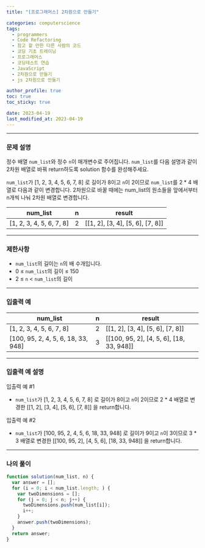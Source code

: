 ```yaml
---
title: "[프로그래머스] 2차원으로 만들기"

categories: computerscience
tags:
  - programmers
  - Code Refactoring
  - 참고 할 만한 다른 사람의 코드
  - 코딩 기초 트레이닝
  - 프로그래머스
  - 코딩테스트 연습
  - JavaScript
  - 2차원으로 만들기
  - js 2차원으로 만들기

author_profile: true
toc: true
toc_sticky: true

date: 2023-04-19
last_modified_at: 2023-04-19
---
```


---

### 문제 설명

정수 배열 `num_list`와 정수 `n`이 매개변수로 주어집니다. `num_list`를 다음 설명과 같이 2차원 배열로 바꿔 return하도록 solution 함수를 완성해주세요.

`num_list`가 [1, 2, 3, 4, 5, 6, 7, 8] 로 길이가 8이고 `n`이 2이므로 `num_list`를 2 \* 4 배열로 다음과 같이 변경합니다. 2차원으로 바꿀 때에는 num_list의 원소들을 앞에서부터 n개씩 나눠 2차원 배열로 변경합니다.

| num_list                 | n   | result                           |
| ------------------------ | --- | -------------------------------- |
| [1, 2, 3, 4, 5, 6, 7, 8] | 2   | [[1, 2], [3, 4], [5, 6], [7, 8]] |

---

### 제한사항

- `num_list`의 길이는 `n`의 배 수개입니다.
- 0 ≤ `num_list`의 길이 ≤ 150
- 2 ≤ `n` < `num_list`의 길이

---

### 입출력 예

| num_list                           | n   | result                                   |
| ---------------------------------- | --- | ---------------------------------------- |
| [1, 2, 3, 4, 5, 6, 7, 8]           | 2   | [[1, 2], [3, 4], [5, 6], [7, 8]]         |
| [100, 95, 2, 4, 5, 6, 18, 33, 948] | 3   | [[100, 95, 2], [4, 5, 6], [18, 33, 948]] |

---

### 입출력 예 설명

입출력 예 #1

- `num_list`가 [1, 2, 3, 4, 5, 6, 7, 8] 로 길이가 8이고 `n`이 2이므로 2 \* 4 배열로 변경한 [[1, 2], [3, 4], [5, 6], [7, 8]] 을 return합니다.

입출력 예 #2

- `num_list`가 [100, 95, 2, 4, 5, 6, 18, 33, 948] 로 길이가 9이고 `n`이 3이므로 3 \* 3 배열로 변경한 [[100, 95, 2], [4, 5, 6], [18, 33, 948]] 을 return합니다.

---

### 나의 풀이

```jsx
function solution(num_list, n) {
  var answer = [];
  for (i = 0; i < num_list.length; ) {
    var twoDimensions = [];
    for (j = 0; j < n; j++) {
      twoDimensions.push(num_list[i]);
      i++;
    }
    answer.push(twoDimensions);
  }
  return answer;
}
```
